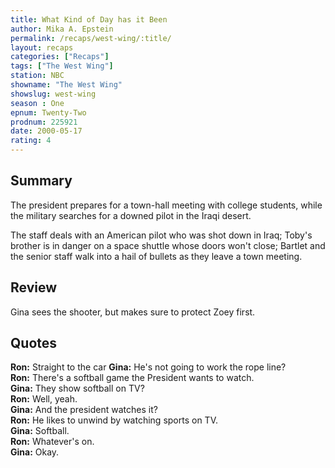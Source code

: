 ```yaml
---
title: What Kind of Day has it Been
author: Mika A. Epstein
permalink: /recaps/west-wing/:title/
layout: recaps
categories: ["Recaps"]
tags: ["The West Wing"]
station: NBC
showname: "The West Wing"
showslug: west-wing
season : One
epnum: Twenty-Two
prodnum: 225921
date: 2000-05-17
rating: 4
---
```


## Summary

The president prepares for a town-hall meeting with college students, while the military searches for a downed pilot in the Iraqi desert.

The staff deals with an American pilot who was shot down in Iraq; Toby's brother is in danger on a space shuttle whose doors won't close; Bartlet and the senior staff walk into a hail of bullets as they leave a town meeting.

## Review

Gina sees the shooter, but makes sure to protect Zoey first.

## Quotes

**Ron:** Straight to the car
**Gina:** He's not going to work the rope line?\
**Ron:** There's a softball game the President wants to watch.\
**Gina:** They show softball on TV?\
**Ron:** Well, yeah.\
**Gina:** And the president watches it?\
**Ron:** He likes to unwind by watching sports on TV.\
**Gina:** Softball.\
**Ron:** Whatever's on.\
**Gina:** Okay.
